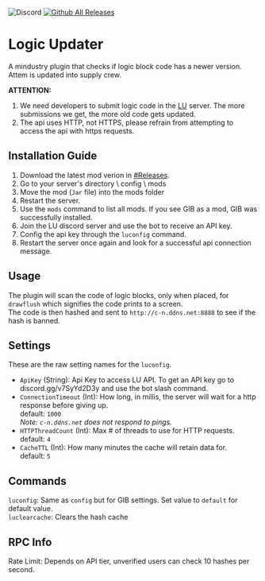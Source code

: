 ![Discord](https://img.shields.io/discord/1083519371068047390)
[![Github All Releases](https://img.shields.io/github/downloads/L0615T1C5-216AC-9437/LogicUpdater/total.svg)]()
# Logic Updater
A mindustry plugin that checks if logic block code has a newer version. Attem is updated into supply crew.

 **ATTENTION:**
1) We need developers to submit logic code in the [LU](https://discord.gg/rtC4mmdWZa) server. The more submissions we get, the more old code gets updated.
2) The api uses HTTP, not HTTPS, please refrain from attempting to access the api with https requests.

## Installation Guide
1. Download the latest mod verion in [#Releases](https://github.com/L0615T1C5-216AC-9437/LogicUpdater/releases).  
2. Go to your server's directory \ config \ mods
3. Move the mod (`Jar` file) into the mods folder  
4. Restart the server.  
5. Use the `mods` command to list all mods. If you see GIB as a mod, GIB was successfully installed.  
6. Join the LU discord server and use the bot to receive an API key.  
7. Config the api key through the `luconfig` command.  
8. Restart the server once again and look for a successful api connection message.  

## Usage
The plugin will scan the code of logic blocks, only when placed, for `drawflush` which signifies the code prints to a screen.  
The code is then hashed and sent to `http://c-n.ddns.net:8888` to see if the hash is banned.  

## Settings  
These are the raw setting names for the `luconfig`.
* `ApiKey` (String): Api Key to access LU API. To get an API key go to discord.gg/v7SyYd2D3y and use the bot slash command.
* `ConnectionTimeout` (Int): How long, in millis, the server will wait for a http response before giving up.  
default: `1000`  
*Note: `c-n.ddns.net` does not respond to pings.*   
* `HTTPThreadCount` (Int): Max # of threads to use for HTTP requests.  
default: `4`  
* `CacheTTL` (Int): How many minutes the cache will retain data for.  
default: `5`  

## Commands  
`luconfig`: Same as `config` but for GIB settings. Set value to `default` for default value.  
`luclearcache`: Clears the hash cache

## RPC Info
Rate Limit: Depends on API tier, unverified users can check 10 hashes per second.
